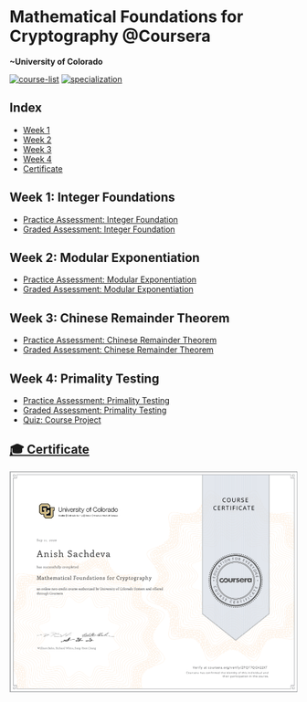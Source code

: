 # Mathematical Foundations for Cryptography @Coursera
__~University of Colorado__

[![course-list](https://img.shields.io/badge/also%20see-Coursera%20Courses-1f72ff.svg)](https://github.com/anishLearnsToCode/course-list)
[![specialization](https://img.shields.io/badge/specialization-Introdution%20to%20Applied%20Cryptography-1f72ff.svg)](https://github.com/anishLearnsToCode/intro-to-applied-cryptography)

## Index
- [Week 1](#week-1-integer-foundations)
- [Week 2](#week-2-modular-exponentiation)
- [Week 3](#week-3-chinese-remainder-theorem)
- [Week 4](#week-4-primality-testing)
- [Certificate](#-certificate)

## Week 1: Integer Foundations
- [Practice Assessment: Integer Foundation](week1/practice-assesment-integer-foundation.md)
- [Graded Assessment: Integer Foundation](week1/graded-asessment-integer-foundation.md)

## Week 2: Modular Exponentiation
- [Practice Assessment: Modular Exponentiation](week2/practice-assesment-modular-exponentiation.md)
- [Graded Assessment: Modular Exponentiation](week2/graded-assessment-modular-exponentiation.md)

## Week 3: Chinese Remainder Theorem
- [Practice Assessment: Chinese Remainder Theorem](week3/practice-assessment-chinese-remainder-theorem.md)
- [Graded Assessment: Chinese Remainder Theorem](week3/graded-assessment-chinese-remainder-theorem.md)

## Week 4: Primality Testing
- [Practice Assessment: Primality Testing](week4/practice-assessment-primality-teseting.md)
- [Graded Assessment: Primality Testing](week4/graded-assessment-primality-teseting.md)
- [Quiz: Course Project](week4/quiz-course-project.md)

## [🎓 Certificate](https://www.coursera.org/verify/7FVGRVKAFW73)
![certificate](certificate/certificate.PNG)
